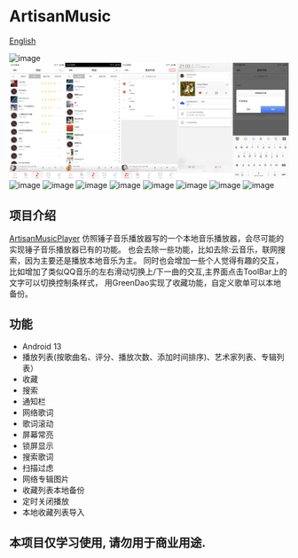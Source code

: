 ﻿# ArtisanMusic

[English](https://github.com/1900Star/MusicPlayer-Smartisan/blob/master/README-SC.md)

![image](https://upload-images.jianshu.io/upload_images/5028465-61c82c58487a8fb5.jpg?imageMogr2/auto-orient/strip|imageView2/2/w/1200/format/webp)
![image](https://github.com/1900Star/ShareFile/blob/master/pic/artistMusic.jpg)
![image](https://upload-images.jianshu.io/upload_images/5028465-31f3ca33021b7d6a.jpg?imageMogr2/auto-orient/strip|imageView2/2/w/1200/format/webp)
![image](https://upload-images.jianshu.io/upload_images/5028465-db35a2cd0e326d26.jpg?imageMogr2/auto-orient/strip|imageView2/2/w/1200/format/webp)
![image](https://github.com/1900Star/SmartisanMusicPlayer/blob/master/screenshot/b.jpg)
![image](https://upload-images.jianshu.io/upload_images/5028465-39323fce607f3763.gif)
![image](https://upload-images.jianshu.io/upload_images/5028465-d4b33a158db41897.gif)
![image](https://upload-images.jianshu.io/upload_images/5028465-51e5443fa9e0ecbe.gif?imageMogr2/auto-orient/strip|imageView2/2/w/241/format/webp)
![image](https://upload-images.jianshu.io/upload_images/5028465-f628dd6c36f59364.gif?imageMogr2/auto-orient/strip|imageView2/2/w/241/format/webp)
![image](https://upload-images.jianshu.io/upload_images/5028465-b41f34b3131c54cd.gif?imageMogr2/auto-orient/strip|imageView2/2/w/282/format/webp)


## 项目介绍

[ArtisanMusicPlayer](https://github.com/1900Star/MusicPlayer-Smartisan) 仿照锤子音乐播放器写的一个本地音乐播放器，会尽可能的实现锤子音乐播放器已有的功能。
                也会去除一些功能，比如去除:云音乐，联网搜索，因为主要还是播放本地音乐为主。
                同时也会增加一些个人觉得有趣的交互，比如增加了类似QQ音乐的左右滑动切换上/下一曲的交互,主界面点击ToolBar上的文字可以切换控制条样式，
                用GreenDao实现了收藏功能，自定义歌单可以本地备份。
               

## 功能

  * Android 13
  * 播放列表(按歌曲名、评分、播放次数、添加时间排序)、艺术家列表、专辑列表）
  * 收藏
  * 搜索
  * 通知栏
  * 网络歌词
  * 歌词滚动
  * 屏幕常亮
  * 锁屏显示
  * 搜索歌词
  * 扫描过虑
  * 网络专辑图片
  * 收藏列表本地备份
  * 定时关闭播放
  * 本地收藏列表导入

## 本项目仅学习使用, 请勿用于商业用途.




